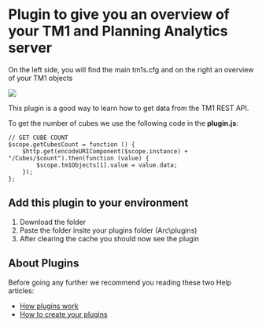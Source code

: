 # Plugin to give you an overview of your TM1 and Planning Analytics server

On the left side, you will find the main tm1s.cfg and on the right an overview of your TM1 objects

<img src="https://s3-ap-southeast-2.amazonaws.com/downloads.cubewise.com/web_assets/arc-pulgins/Overview-list.png" />

This plugin is a good way to learn how to get data from the TM1 REST API.

To get the number of cubes we use the following code in the **plugin.js**:
```
// GET CUBE COUNT
$scope.getCubesCount = function () {
    $http.get(encodeURIComponent($scope.instance) + "/Cubes/$count").then(function (value) {
        $scope.tm1Objects[1].value = value.data;
    });
};
``` 

## Add this plugin to your environment
1. Download the folder
2. Paste the folder insite your plugins folder (Arc\plugins)
3. After clearing the cache you should now see the plugin

## About Plugins
Before going any further we recommend you reading these two Help articles:
* [How plugins work](https://code.cubewise.com/arc-docs/how-plugins-work)
* [How to create your plugins](https://code.cubewise.com/arc-docs/how-to-create-your-plugins)
